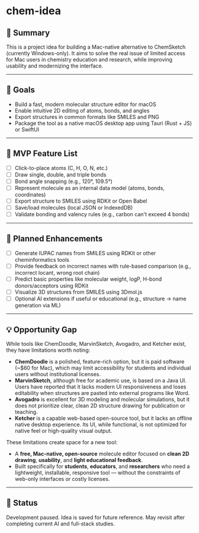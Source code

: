 # chem-idea

## 🧠 Summary

This is a project idea for building a Mac-native alternative to ChemSketch (currently Windows-only). It aims to solve the real issue of limited access for Mac users in chemistry education and research, while improving usability and modernizing the interface.

---

## 🎯 Goals

- Build a fast, modern molecular structure editor for macOS
- Enable intuitive 2D editing of atoms, bonds, and angles
- Export structures in common formats like SMILES and PNG
- Package the tool as a native macOS desktop app using Tauri (Rust + JS) or SwiftUI

---

## 🔧 MVP Feature List

- [ ] Click-to-place atoms (C, H, O, N, etc.)
- [ ] Draw single, double, and triple bonds
- [ ] Bond angle snapping (e.g., 120°, 109.5°)
- [ ] Represent molecule as an internal data model (atoms, bonds, coordinates)
- [ ] Export structure to SMILES using RDKit or Open Babel
- [ ] Save/load molecules (local JSON or IndexedDB)
- [ ] Validate bonding and valency rules (e.g., carbon can't exceed 4 bonds)

---

## 🔮 Planned Enhancements

- [ ] Generate IUPAC names from SMILES using RDKit or other cheminformatics tools
- [ ] Provide feedback on incorrect names with rule-based comparison (e.g., incorrect locant, wrong root chain)
- [ ] Predict basic properties like molecular weight, logP, H-bond donors/acceptors using RDKit
- [ ] Visualize 3D structures from SMILES using 3Dmol.js
- [ ] Optional AI extensions if useful or educational (e.g., structure → name generation via ML)

---

## 💡 Opportunity Gap

While tools like ChemDoodle, MarvinSketch, Avogadro, and Ketcher exist, they have limitations worth noting:

- **ChemDoodle** is a polished, feature-rich option, but it is paid software (~$60 for Mac), which may limit accessibility for students and individual users without institutional licenses.
- **MarvinSketch**, although free for academic use, is based on a Java UI. Users have reported that it lacks modern UI responsiveness and loses editability when structures are pasted into external programs like Word.
- **Avogadro** is excellent for 3D modeling and molecular simulations, but it does not prioritize clear, clean 2D structure drawing for publication or teaching.
- **Ketcher** is a capable web-based open-source tool, but it lacks an offline native desktop experience. Its UI, while functional, is not optimized for native feel or high-quality visual output.

These limitations create space for a new tool:
- A **free, Mac-native, open-source** molecule editor focused on **clean 2D drawing**, **usability**, and **light educational feedback**.
- Built specifically for **students**, **educators**, and **researchers** who need a lightweight, installable, responsive tool — without the constraints of web-only interfaces or costly licenses.

---

## 🛑 Status

Development paused. Idea is saved for future reference. May revisit after completing current AI and full-stack studies.
